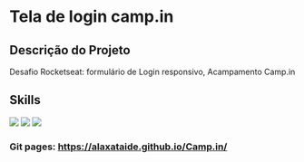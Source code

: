 # Tela de login camp.in 

## Descrição do Projeto

Desafio Rocketseat: formulário de Login responsivo, Acampamento Camp.in


## Skills
<img src="https://img.shields.io/badge/HTML5-E34F26?style=for-the-badge&logo=html5&logoColor=white">  <img src="https://img.shields.io/badge/CSS3-1572B6?style=for-the-badge&logo=css3&logoColor=white"> <img src="https://img.shields.io/badge/JavaScript-F7DF1E?style=for-the-badge&logo=javascript&logoColor=black">

### Git pages: https://alaxataide.github.io/Camp.in/
